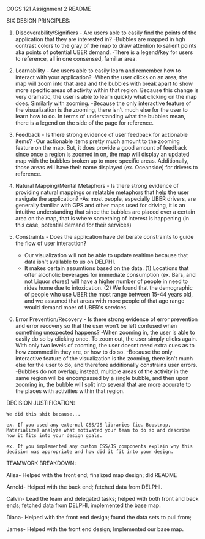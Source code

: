 COGS 121 Assignment 2 README

SIX DESIGN PRINCIPLES:

1. Discoverability/Signifiers - Are users able to easily find the points of the application that they are interested in?
	-Bubbles are mapped in hgh contrast colors to the gray of the map to draw attention to salient points aka points of potential UBER demand.
	-There is a legend/key for users to reference, all in one consensed, familiar area. 

2. Learnability - Are users able to easily learn and remember how to interact with your application?
	-When the user clicks on an area, the map will zoom into that area and the bubbles with break apart to show more specific areas of activity within that region. Because this change is very dramatic, the user is able to learn quickly what clicking on the map does. Similarly with zooming.
	-Because the only interactive feature of the visualization is the zooming, there isn't much else for the user to learn how to do. In terms of understanding what the bubbles mean, there is a legend on the side of the page for reference. 

3. Feedback - Is there strong evidence of user feedback for actionable items?
	-Our actionable items pretty much amount to the zooming feature on the map. But, it does provide a good amount of feedback since once a region is zoomed in on, the map will display an updated map with the bubbles broken up to more specific areas. Additionally, those areas will have their name displayed (ex. Oceanside) for drivers to reference.

4. Natural Mapping/Mental Metaphors - Is there strong evidence of providing natural mappings or relatable metaphors that help the user navigate the application?
	-As most people, especially UBER drivers, are generally familiar with GPS and other maps used for driving, it is an intuitive understanding that since the bubbles are placed over a certain area on the map, that is where something of interest is happening (in this case, potential demand for their services)

5. Constraints - Does the application have deliberate constraints to guide the flow of user interaction?
	- Our visualization will not be able to update realtime because that data isn't available to us on DELPHI.
	- It makes certain assumtions based on the data. 
		(1) Locations that offer alcoholic beverages for immediate consumption (ex. Bars, and not Liquor stores) will have a higher number of people in need to rides home due to intoxication. 
		(2) We found that the demographic of people who use UBER the most range between 15-44 years old, and we assumed that areas with more people of that age range would demand moer of UBER's services.

6. Error Prevention/Recovery - Is there strong evidence of error prevention and error recovery so that the user won’t be left confused when something unexpected happens?
	-When zooming in, the user is able to easily do so by clicking once. To zoom out, the user simply clicks again. With only two levels of zooming, the user doesnt need extra cues as to how zoommed in they are, or how to do so.
	-Because the only interactive feature of the visualization is the zooming, there isn't much else for the user to do, and therefore additionally constrains user errors.
	-Bubbles do not overlap; instead, multiple areas of the activity in the same region will be encompassed by a single bubble, and then upon zooming in, the bubble will split into several that are more accurate to the places with activities within that region. 


DECISION JUSTIFICATION:

	We did this shit because...

	ex. If you used any external CSS/JS libraries (ie. Boostrap, Materialize) analyze what motivated your team to do so and describe how it fits into your design goals. 

	ex. If you implemented any custom CSS/JS components explain why this decision was appropriate and how did it fit into your design.



TEAMWORK BREAKDOWN:


Alisa-  Helped with the front end; finalized map design; did README

Arnold- Helped with the back end; fetched data from DELPHI.

Calvin- Lead the team and delegated tasks; helped with both front and back ends; fetched data from DELPHI, implemented the base map.

Diana-  Helped with the front end design; found the data sets to pull from; 

James-  Helped with the front end design; Implemented our base map.

